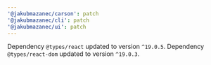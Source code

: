 ```yaml
---
'@jakubmazanec/carson': patch
'@jakubmazanec/cli': patch
'@jakubmazanec/ui': patch
---
```

Dependency `@types/react` updated to version `^19.0.5`. Dependency `@types/react-dom` updated to version `^19.0.3`.
